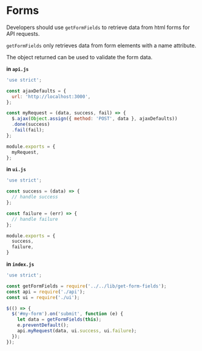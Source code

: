 # Forms

Developers should use `getFormFields` to retrieve data from html forms for API
 requests.

`getFormFields` only retrieves data from form elements with a name attribute.

The object returned can be used to validate the form data.

**in `api.js`**

```js
'use strict';

const ajaxDefaults = {
  url: 'http://localhost:3000',
};

const myRequest = (data, success, fail) => {
  $.ajax(Object.assign({ method: 'POST', data }, ajaxDefaults))
  .done(success)
  .fail(fail);
};

module.exports = {
  myRequest,
};
```

**in `ui.js`**

```js
'use strict';

const success = (data) => {
  // handle success
};

const failure = (err) => {
  // handle failure
};

module.exports = {
  success,
  failure,
}
```

**in `index.js`**

```js
'use strict';

const getFormFields = require('../../lib/get-form-fields');
const api = require('./api');
const ui = require('./ui');

$(() => {
  $('#my-form').on('submit', function (e) {
    let data = getFormFields(this);
    e.preventDefault();
    api.myRequest(data, ui.success, ui.failure);
  });  
});
```
